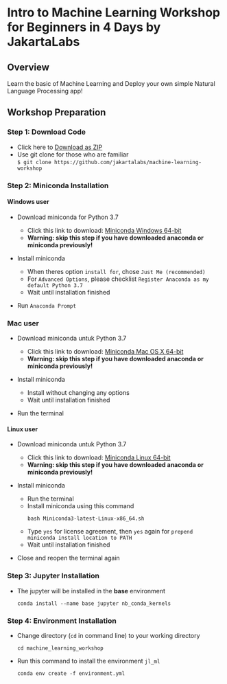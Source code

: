 # Intro to Machine Learning Workshop for Beginners in 4 Days by JakartaLabs

## Overview
Learn the basic of Machine Learning and Deploy your own simple Natural Language Processing app!


## Workshop Preparation

### Step 1: Download Code
- Click here to [Download as ZIP ](https://github.com/jakartalabs/machine-learning-workshop/archive/refs/heads/master.zip)
- Use git clone for those who are familiar  
  `$ git clone https://github.com/jakartalabs/machine-learning-workshop`

### Step 2:  Miniconda Installation

#### **Windows user**
- Download miniconda for Python 3.7
    - Click this link to download: [Miniconda Windows 64-bit](https://repo.anaconda.com/miniconda/Miniconda3-latest-Windows-x86_64.exe)
    - **Warning: skip this step if you have downloaded anaconda or miniconda previously!**

- Install miniconda
    - When theres option `install for`, chose `Just Me (recommended)`
    - For `Advanced Options`, please checklist `Register Anaconda as my default Python 3.7`
    - Wait until installation finished

- Run `Anaconda Prompt`

### **Mac user**
- Download miniconda untuk Python 3.7
    - Click this link to download: [Miniconda Mac OS X 64-bit](https://repo.anaconda.com/miniconda/Miniconda3-latest-MacOSX-x86_64.pkg)
    - **Warning: skip this step if you have downloaded anaconda or miniconda previously!**

- Install miniconda
    - Install without changing any options
    - Wait until installation finished

- Run the terminal

#### **Linux user**
- Download miniconda untuk Python 3.7
    - Click this link to download: [Miniconda Linux 64-bit](https://repo.anaconda.com/miniconda/Miniconda3-latest-Linux-x86_64.sh)
    - **Warning: skip this step if you have downloaded anaconda or miniconda previously!**
    
- Install miniconda
    - Run the terminal
    - Install miniconda using this command
        ```
        bash Miniconda3-latest-Linux-x86_64.sh
        ```
    - Type `yes` for license agreement, then `yes` again for `prepend miniconda install location to PATH`
    - Wait until installation finished
    
- Close and reopen the terminal again

### Step 3: Jupyter Installation
- The jupyter will be installed in the **base** environment
    ```
    conda install --name base jupyter nb_conda_kernels
    ```

### Step 4: Environment Installation
- Change directory (`cd` in command line) to your working directory
    ```
    cd machine_learning_workshop
    ```
- Run this command to install the environment `jl_ml`
    ```
    conda env create -f environment.yml
    ```
